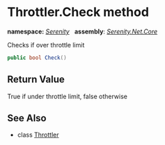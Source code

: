 # Throttler.Check method
**namespace:** *[Serenity](../../README.md#serenity-namespace)*   **assembly**: *[Serenity.Net.Core](../../README.md)*

Checks if over throttle limit

```csharp
public bool Check()
```

## Return Value

True if under throttle limit, false otherwise

## See Also

* class [Throttler](../Throttler.md)